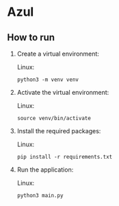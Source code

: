 # Azul

## How to run

1. Create a virtual environment:

    Linux:

    ```
    python3 -m venv venv
    ```


2. Activate the virtual environment:

    Linux:

    ```
    source venv/bin/activate
    ```

3. Install the required packages:

    Linux:

    ```
    pip install -r requirements.txt
    ```

4. Run the application:

    Linux:

    ```
    python3 main.py
    ```

